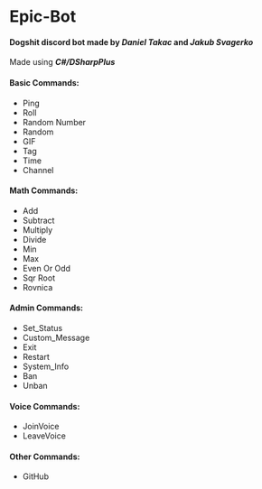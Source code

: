 # Epic-Bot

#### Dogshit discord bot made by ***Daniel Takac*** and ***Jakub Svagerko***

Made using ***C#/DSharpPlus***

#### Basic Commands:
- Ping
- Roll
- Random Number
- Random
- GIF
- Tag
- Time
- Channel

#### Math Commands:
- Add
- Subtract
- Multiply
- Divide
- Min
- Max
- Even Or Odd
- Sqr Root
- Rovnica

#### Admin Commands:
- Set_Status
- Custom_Message
- Exit
- Restart
- System_Info
- Ban
- Unban

#### Voice Commands:
- JoinVoice
- LeaveVoice

#### Other Commands:
- GitHub
